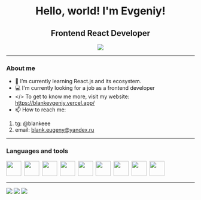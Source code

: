 <div id='header' align='center'> 
    <h1>Hello, world! I'm Evgeniy!</h1>
    <h2>Frontend React Developer</h2>
</div>

<div id='socials' align='center'> 
    <a href='https://t.me/blankeee' >
        <img src='https://img.shields.io/badge/Telegram-gray?style=for-the-badge&logo=telegram'>
    </a>
</div>

<hr/>

### About me

- 🌱 I’m currently learning React.js and its ecosystem.
- :computer: I'm currently looking for a job as a frontend developer
- </> To get to know me more, visit my website: https://blankevgeniy.vercel.app/
- 📫 How to reach me:

1. tg: @blankeee
2. email: blank.eugeny@yandex.ru

<hr/>

### Languages and tools

<img src="https://cdn.jsdelivr.net/gh/devicons/devicon@latest/icons/html5/html5-plain-wordmark.svg" height='40px' width='40px'/>&nbsp;
<img src="https://cdn.jsdelivr.net/gh/devicons/devicon@latest/icons/css3/css3-plain-wordmark.svg" height='40px' width='40px' />&nbsp;
<img src="https://cdn.jsdelivr.net/gh/devicons/devicon@latest/icons/javascript/javascript-original.svg" height='40px' width='40px'/>&nbsp;
<img src="https://cdn.jsdelivr.net/gh/devicons/devicon@latest/icons/typescript/typescript-original.svg" height='40px' width='40px' />&nbsp;
<img src="https://cdn.jsdelivr.net/gh/devicons/devicon@latest/icons/react/react-original-wordmark.svg" height='40px' width='40px'/>&nbsp;
<img src="https://cdn.jsdelivr.net/gh/devicons/devicon@latest/icons/redux/redux-original.svg" height='40px' width='40px' />&nbsp;
<img src="https://cdn.jsdelivr.net/gh/devicons/devicon@latest/icons/sass/sass-original.svg" height='40px' width='40px' />&nbsp;
<img src="https://cdn.jsdelivr.net/gh/devicons/devicon@latest/icons/tailwindcss/tailwindcss-original.svg" height='40px' width='40px' />&nbsp;
<img src="https://cdn.jsdelivr.net/gh/devicons/devicon@latest/icons/bootstrap/bootstrap-original-wordmark.svg" height='40px' width='40px' />&nbsp;

<hr/>

![](http://github-profile-summary-cards.vercel.app/api/cards/profile-details?username=blank-evgeniy&theme=codeSTACKr)
![](http://github-profile-summary-cards.vercel.app/api/cards/repos-per-language?username=blank-evgeniy&theme=codeSTACKr)
![](http://github-profile-summary-cards.vercel.app/api/cards/productive-time?username=blank-evgeniy&theme=codeSTACKr&utcOffset=8)
